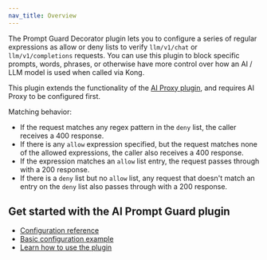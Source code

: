 ```yaml
---
nav_title: Overview
---
```


The Prompt Guard Decorator plugin lets you to configure a series of regular expressions as allow or deny lists to verify `llm/v1/chat` or `llm/v1/completions` requests.
You can use this plugin to block specific prompts, words, phrases, or otherwise have more control over how an AI / LLM model is used when called via Kong.

This plugin extends the functionality of the [AI Proxy plugin](/hub/kong-inc/ai-proxy/), and requires AI Proxy to be configured first.

Matching behavior:
* If the request matches any regex pattern in the `deny` list, the caller receives a 400 response.
* If there is any `allow` expression specified, but the request matches none of the allowed expressions, the caller also receives a 400 response.
* If the expression matches an `allow` list entry, the request passes through with a 200 response.
* If there is a `deny` list but no `allow` list, any request that doesn't match an entry on the `deny` list also passes through with a 200 response.

## Get started with the AI Prompt Guard plugin

* [Configuration reference](/hub/kong-inc/ai-prompt-guard/configuration/)
* [Basic configuration example](/hub/kong-inc/ai-prompt-guard/how-to/basic-example/)
* [Learn how to use the plugin](/hub/kong-inc/ai-prompt-guard/how-to/)
